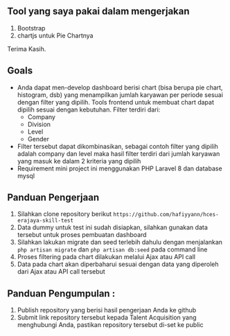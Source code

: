 ## Tool yang saya pakai dalam mengerjakan
1. Bootstrap
2. chartjs untuk Pie Chartnya
   
Terima Kasih.

## Goals
- Anda dapat men-develop dashboard berisi chart (bisa berupa pie chart, histogram, dsb) yang menampilkan jumlah karyawan per periode sesuai dengan filter yang dipilih. Tools frontend untuk membuat chart dapat dipilih sesuai dengan kebutuhan. Filter terdiri dari: 
  * Company
  * Division
  * Level
  * Gender
- Filter tersebut dapat dikombinasikan, sebagai contoh filter yang dipilih adalah company dan level maka hasil filter terdiri dari jumlah karyawan yang masuk ke dalam 2 kriteria yang dipilih
- Requirement mini project ini menggunakan PHP Laravel 8 dan database mysql

## Panduan Pengerjaan
1. Silahkan clone repository berikut `https://github.com/hafiyyann/hces-erajaya-skill-test`
2. Data dummy untuk test ini sudah disiapkan, silahkan gunakan data tersebut untuk proses pembuatan dashboard
3. Silahkan lakukan migrate dan seed terlebih dahulu dengan menjalankan `php artisan migrate` dan `php artisan db:seed` pada command line
4. Proses filtering pada chart dilakukan melalui Ajax atau API call
5. Data pada chart akan diperbaharui sesuai dengan data yang diperoleh dari Ajax atau API call tersebut

## Panduan Pengumpulan :
1.	Publish repository yang berisi hasil pengerjaan Anda ke github
2.	Submit link repository tersebut kepada Talent Acquisition yang menghubungi Anda, pastikan repository tersebut di-set ke public
